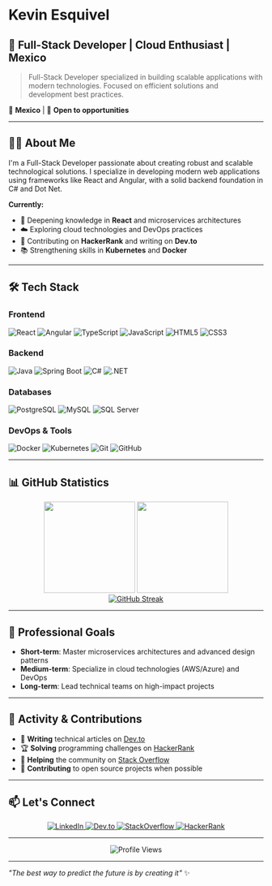 # Kevin Esquivel

## 🚀 Full-Stack Developer | Cloud Enthusiast | Mexico

> Full-Stack Developer specialized in building scalable applications with modern technologies. Focused on efficient solutions and development best practices.

📍 **Mexico** | 💼 **Open to opportunities**

---

## 👨‍💻 About Me

I'm a Full-Stack Developer passionate about creating robust and scalable technological solutions. I specialize in developing modern web applications using frameworks like React and Angular, with a solid backend foundation in C# and Dot Net.

**Currently:**
- 🌱 Deepening knowledge in **React** and microservices architectures
- ☁️ Exploring cloud technologies and DevOps practices
- 🎯 Contributing on **HackerRank** and writing on **Dev.to**
- 📚 Strengthening skills in **Kubernetes** and **Docker**

---

## 🛠️ Tech Stack

### Frontend
<div align="left">
  <img src="https://img.shields.io/badge/-React-61DAFB?style=flat-square&logo=react&logoColor=black" alt="React"/>
  <img src="https://img.shields.io/badge/-Angular-DD0031?style=flat-square&logo=angular&logoColor=white" alt="Angular"/>
  <img src="https://img.shields.io/badge/-TypeScript-3178C6?style=flat-square&logo=typescript&logoColor=white" alt="TypeScript"/>
  <img src="https://img.shields.io/badge/-JavaScript-F7DF1E?style=flat-square&logo=javascript&logoColor=black" alt="JavaScript"/>
  <img src="https://img.shields.io/badge/-HTML5-E34F26?style=flat-square&logo=html5&logoColor=white" alt="HTML5"/>
  <img src="https://img.shields.io/badge/-CSS3-1572B6?style=flat-square&logo=css3&logoColor=white" alt="CSS3"/>
</div>

### Backend
<div align="left">
  <img src="https://img.shields.io/badge/-Java-007396?style=flat-square&logo=openjdk&logoColor=white" alt="Java"/>
  <img src="https://img.shields.io/badge/-Spring%20Boot-6DB33F?style=flat-square&logo=springboot&logoColor=white" alt="Spring Boot"/>
  <img src="https://img.shields.io/badge/-C%23-239120?style=flat-square&logo=csharp&logoColor=white" alt="C#"/>
  <img src="https://img.shields.io/badge/-.NET-512BD4?style=flat-square&logo=dotnet&logoColor=white" alt=".NET"/>
</div>

### Databases
<div align="left">
  <img src="https://img.shields.io/badge/-PostgreSQL-336791?style=flat-square&logo=postgresql&logoColor=white" alt="PostgreSQL"/>
  <img src="https://img.shields.io/badge/-MySQL-4479A1?style=flat-square&logo=mysql&logoColor=white" alt="MySQL"/>
  <img src="https://img.shields.io/badge/-SQL%20Server-CC2927?style=flat-square&logo=microsoftsqlserver&logoColor=white" alt="SQL Server"/>
</div>

### DevOps & Tools
<div align="left">
  <img src="https://img.shields.io/badge/-Docker-2496ED?style=flat-square&logo=docker&logoColor=white" alt="Docker"/>
  <img src="https://img.shields.io/badge/-Kubernetes-326CE5?style=flat-square&logo=kubernetes&logoColor=white" alt="Kubernetes"/>
  <img src="https://img.shields.io/badge/-Git-F05032?style=flat-square&logo=git&logoColor=white" alt="Git"/>
  <img src="https://img.shields.io/badge/-GitHub-181717?style=flat-square&logo=github&logoColor=white" alt="GitHub"/>
</div>

---

## 📊 GitHub Statistics

<div align="center">
  <img height="180em" src="https://github-readme-stats.vercel.app/api?username=kevin-esq&show_icons=true&theme=react&include_all_commits=true&count_private=true&border_radius=10"/>
  <img height="180em" src="https://github-readme-stats.vercel.app/api/top-langs/?username=kevin-esq&layout=compact&langs_count=8&theme=react&border_radius=10"/>
</div>

<div align="center">
  <a href="https://git.io/streak-stats" target="_blank"><img src="https://streak-stats.demolab.com?user=kevin-esq&theme=dark" alt="GitHub Streak" /></a>
</div>

---

## 🎯 Professional Goals

- **Short-term**: Master microservices architectures and advanced design patterns
- **Medium-term**: Specialize in cloud technologies (AWS/Azure) and DevOps
- **Long-term**: Lead technical teams on high-impact projects

---

## 📝 Activity & Contributions

- 📖 **Writing** technical articles on [Dev.to](https://dev.to/kevin_esquivel/)
- 🏆 **Solving** programming challenges on [HackerRank](https://www.hackerrank.com/dev_kevinesquiv1/)
- 💬 **Helping** the community on [Stack Overflow](https://stackoverflow.com/users/25282727/)
- 🚀 **Contributing** to open source projects when possible

---

## 📫 Let's Connect

<div align="center">
  <a href="https://linkedin.com/in/esquivelhernandez/" target="_blank">
    <img src="https://img.shields.io/badge/-LinkedIn-0077B5?style=for-the-badge&logo=linkedin&logoColor=white" alt="LinkedIn" />
  </a>
  <a href="https://dev.to/kevin_esquivel/" target="_blank">
    <img src="https://img.shields.io/badge/-Dev.to-0A0A0A?style=for-the-badge&logo=devdotto&logoColor=white" alt="Dev.to" />
  </a>
  <a href="https://stackoverflow.com/users/25282727/" target="_blank">
    <img src="https://img.shields.io/badge/-Stack%20Overflow-F48024?style=for-the-badge&logo=stackoverflow&logoColor=white" alt="StackOverflow" />
  </a>
  <a href="https://www.hackerrank.com/dev_kevinesquiv1/" target="_blank">
    <img src="https://img.shields.io/badge/-HackerRank-2EC866?style=for-the-badge&logo=hackerrank&logoColor=white" alt="HackerRank" />
  </a>
</div>

---

<div align="center">
  <img src="https://komarev.com/ghpvc/?username=kevin-esq&label=Profile%20views&color=0077b5&style=flat-square" alt="Profile Views" />
</div>

---

*"The best way to predict the future is by creating it"* ✨
